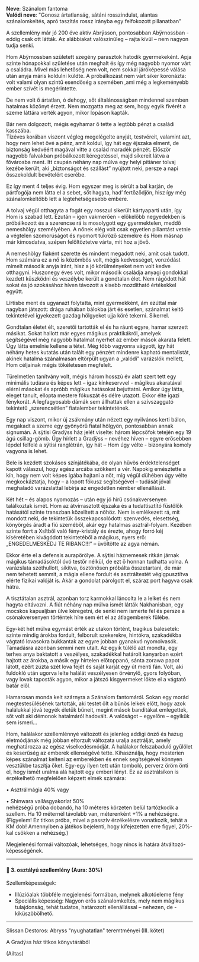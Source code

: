 **Neve**: Szánalom fantoma\
**Valódi neve**: "Gonosz ártatlanság, sátáni rosszindulat, alantas szánalomkeltés, apró taszítás rossz irányba egy felfokozott pillanatban"

A szellemlény már jó 200 éve aktív Abrÿsson, pontosabban Abÿrnossban - eddig csak ott látták. Az alábbiakat valószínűleg – rajta kívül – nem nagyon tudja senki.

Hom Abÿrnossban született szegény parasztok hatodik gyermekeként. Apja szinte hónapokkal születése után meghalt és így még nagyobb nyomor várt a családra. Mivel más lehetőség nem volt, nem sokkal járóképessé válása után anyja máris koldulni küldte. A próbálkozást nem várt siker koronázta: volt valami olyan szintű esendőség a szemében ,ami még a legkeményebb ember szívét is megérintette.

De nem volt ő ártatlan, ó dehogy, sőt általánosságban mindennel szemben hatalmas közönyt érzett. Nem mozgatta meg az sem, hogy egyik fivérét a szeme láttára verték agyon, mikor lopáson kapták.

Bár nem dolgozott, mégis egyhamar ő tette a legtöbb pénzt a családi kasszába.  
Tízéves korában viszont végleg megelégelte anyját, testvéreit, valamint azt, hogy nem lehet övé a pénz, amit koldul, így hát egy éjszaka elment, de biztonság kedvéért magával vitte a család maradék pénzét. Először nagyobb falvakban próbálkozott kéregetéssel, majd sikereit látva a fővárosba ment. Itt csupán néhány nap múlva egy helyi pitiáner tolvaj kezébe került, aki „biztonságot és szállást” nyújtott neki, persze a napi összekoldult bevételért cserébe.

Ez így ment 4 teljes évig. Hom egyszer meg is sérült a bal karján, de pártfogója nem látta el a sebet, sőt hagyta, had’ fertőződjön, hisz így még szánalomkeltőbb lett a legtehetségesebb embere.  

A tolvaj végül otthagyta a fogát egy rosszul sikerült kártyaparti után, így Hom is szabad lett. Ezután – igen vakmerően - előkelőbb negyedekben is próbálkozott és a szerencse rá is mosolygott egy gyermektelen, meddő nemeshölgy személyében. A nőnek elég volt csak egyetlen pillantást vetnie a végtelen szomorúságot és nyomort tükröző szemekre és Hom másnap már kimosdatva, szépen felöltöztetve várta, mit hoz a jövő.

A nemeshölgy fiaként szerette és mindent megadott neki, amit csak tudott. Hom számára ez a nő is közömbös volt, mégis kedvességet, vonzódást mímelt második anyja iránt, hisz a jó körülményeket nem volt kedve otthagyni. Huszonegy éves volt, mikor második családja anyagi gondokkal kezdett küszködni és veszélybe került a gondtalan élet. Nem rágódott hát sokat és jó szokásához híven távozott a kisebb mozdítható értékekkel együtt.

Lîrtisbe ment és ugyanazt folytatta, mint gyermekként, ám ezúttal már nagyban játszott: drága ruhában bálokba járt és esetlen, szánalmat keltő tekintetével igyekezett gazdag hölgyeket ujja köré tekerni. Sikerrel.

Gondtalan életet élt, szeretői tartották el és ha ráunt egyre, hamar szerzett másikat. Sokat hallott már egyes mágikus praktikákról, amelyek segítségével még nagyobb hatalmat nyerhet az ember mások akarata felett. Úgy látta emelnie kellene a tétet. Még több vagyonra vágyott, így hát néhány hetes kutatás után talált egy pénzért mindenre kapható mentalistát, akinek hatalma szánalmasan eltörpült ugyan a „valódi” varázslók mellett, Hom céljainak mégis tökéletesen megfelelt.

Türelmetlen tanítvány volt, mégis három hosszú év alatt szert tett egy minimális tudásra és képes lett – igaz kínkeservvel - mágikus akaratával elérni másokat és apróbb mágikus hatásokat bejuttatni. Amikor úgy látta, eleget tanult, ellopta mestere fókuszát és délre utazott. Ekkor élte igazi fénykorát. A legfagyosabb dámák sem állhattak ellen a szívszaggató tekintetű „szerencsétlen” fiatalember tekintetének.

Egy nap viszont, mikor új zsákmány után nézett egy nyilvános kerti bálon, megakadt a szeme egy gyönyörű fiatal hölgyön, pontosabban annak signumán. A sÿtisi Gradÿss ház jelét viselte: három lépcsőfok tetején egy 19 ágú csillag-gömb. Úgy hírlett a Gradÿss – nevéhez híven – egyre erősebben lépdel felfelé a sÿtisi ranglétrán, így hát – Hom úgy vélte - bizonyára komoly vagyona is lehet.

Bele is kezdett szokásos színjátékába, de olyan hűvös érdektelenséget kapott válaszul, hogy egész arcába szökkent a vér. Napokig emésztette a kín, hogy nem volt képes igába hajtani a nőt, míg végül dühében úgy vélte megkockáztatja, hogy – a lopott fókusz segítségével – tudását jóval meghaladó varázslattal lebírja az engedetlen némber ellenállását.

Két hét – és alapos nyomozás – után egy jó hírű csónakversenyen találkoztak ismét. Hom az átvirrasztott éjszaka és a tudattisztító füstölők hatásától szinte transzban közelített a nőhöz. Nem is emlékezett rá, mit mondott neki, de tekintetük összekapcsolódott: szenvedés, elesettség, könyörgés áradt a fiú szeméből, akár egy hatalmas asztrál-folyam. Kezében szinte forrt a Xsîtből való fény-kristály és érezte, ahogy forró kéj kíséretében kivágódott tekintetéből a mágikus, nyers erő: „ENGEDELMESKEDJ TE RIBANC!!!” – üvöltötte az agya némán.

Ekkor érte el a defensis aurapörölye. A sÿtisi háznemesek ritkán járnak mágikus támadásoktól óvó testőr nélkül, de ezt ő honnan tudhatta volna. A varázslata széthullott, sikítva, ösztönösen próbálta összetartani, de már nem tehetett semmit, a mágia ellene fordult és asztráltestét végigpusztítva elérte fizikai valóját is. Akár a gondolat párolgott el, száraz port hagyva csak hátra.

A tisztátalan asztrál, azonban torz karmokkal láncolta le a lelket és nem hagyta eltávozni. A fiút néhány nap múlva ismét látták Nakhanisban, egy mocskos kapualjban ülve kéregetni, de senki nem ismerte fel és persze a csónakversenyen történtek híre sem ért el az átlagemberek fülébe.

Egy-két hét múlva egymást érték az utakon történt, tragikus balesetek: szinte mindig árokba fordult, felborult szekerekre, hintókra, szakadékba vágtató lovasokra bukkantak az egyre jobban gyanakvó nyomolvasók. Támadásra azonban semmi nem utalt. Az egyik túlélő azt mondta, egy terhes anya baktatott a veszélyes, szakadékkal határolt kanyarban ezért hajtott az árokba, a másik egy hirtelen előtoppanó, sánta zorawa papot látott, ezért zúzta szét lova fejét és saját karját egy út menti fán. Volt, aki fuldokló után ugorva lelte halálát veszélyesen örvénylő, gyors folyóban, vagy lovak taposták agyon, mikor a játszó kisgyermeket lökte el a vágtató batár elől.

Hamarosan monda kelt szárnyra a Szánalom fantomáról. Sokan egy morád megtestesülésének tartották, aki testet ölt a bűnös lelkek előtt, hogy azok halálukkal jóvá tegyék életük bűneit, megint mások banditákat emlegettek, sőt volt aki démonok hatalmáról hadovált. A valóságot – egyelőre – egyikük sem ismeri...

Hom, halálakor szellemlénnyé változott és jelenleg addigi önző és hazug életmódjának még jobban eltorzult változata uralja asztrálját, amely meghatározza az egész viselkedésmódját. A halálakor felszabaduló gyűlölet és keserűség az emberek ellenségévé tette. Kihasználja, hogy mesterien képes szánalmat kelteni az emberekben és ennek segítségével könnyen vesztükbe taszítja őket. Egy-egy ilyen tett után tomboló, perverz öröm önti el, hogy ismét uralma alá hajtott egy emberi lényt. Ez az asztrálsíkon is érzékelhető megfelelően képzett elmék számára:

• Asztrálmágia 40% vagy

• Shinwara vallásgyakorlat 50%  
nehézségű próba dobandó, ha 10 méteres körzeten belül tartózkodik a szellem. Ha 10 méternél távolabb van, méterenként +1% a nehézségre. (Figyelem! Ez titkos próba, mivel a passzív érzékelésre vonatkozik, tehát a KM dob! Amennyiben a játékos bejelenti, hogy kifejezetten erre figyel, 20%-kal csökken a nehézség.)

Megjelenési formái változóak, lehetséges, hogy nincs is határa átváltozó-képességének.



---

#### 👻 3. osztályú szellemlény (Aura: 30%)

Szellemképességek:
- Illúzióalak többféle megjelenési formában, melynek alkotóeleme fény
- Speciális képesség: Nagyon erős szánalomkeltés, mely nem mágikus tulajdonság, tehát tudatos, határozott ellenállással – nehezen, de - kiküszöbölhető.

---

Slissan Destoros: Abryss "nyughatatlan" teremtményei (III. kötet)

A Gradÿss ház titkos könyvtárából

(Ailtas)
